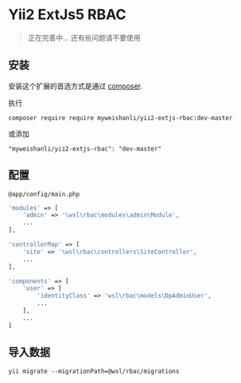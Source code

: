 Yii2 ExtJs5 RBAC
=========

> 正在完善中...
> 还有些问题请不要使用

安装
------------

安装这个扩展的首选方式是通过 [composer](http://getcomposer.org/download/).

执行

```
composer require require myweishanli/yii2-extjs-rbac:dev-master
```
或添加
```
"myweishanli/yii2-extjs-rbac": "dev-master"
```

配置
------------

`@app/config/main.php`
```php
'modules' => [
    'admin' => '\wsl\rbac\modules\admin\Module',
    ...
],
```

```php
'controllerMap' => [
    'site' => '\wsl\rbac\controllers\SiteController',
    ...
],
```

```php
'components' => [
    'user' => [
        'identityClass' => 'wsl\rbac\models\DpAdminUser',
        ...
    ],
    ...
]
```


导入数据
------------

```
yii migrate --migrationPath=@wsl/rbac/migrations
```